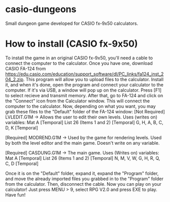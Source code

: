 
# casio-dungeons
Small dungeon game developed for CASIO fx-9x50 calculators.

# How to install (CASIO fx-9x50)
To install the game in an original CASIO fx-9x50, you'll need a cable to connect the computer to the calculator.
Once you have one, download CASIO FA-124 from https://edu.casio.com/education/support_software/dl/PC_links/fa124_inst_204_2.zip.
This program will allow you to upload files to the calculator.
Install it, and when it's done, open the program and connect your calculator to the computer. If it's via USB, a window will pop up on the calculator. Press [F1] to select recieve and transmit memory.
After that, go to FA-124 and click on the "Connect" icon from the Calculator window. This will connect the computer to the calculator.
Now, depending on what you want, you may grab these files to the "Default" folder of the FA-124 window:
[Not Required] LVLEDIT.G1M -> Allows the user to edit their own levels.
Uses (writes on) variables:
Mat A [Temporal]
List 26 (Items 1 and 2) [Temporal]
G, H, A, B, C, D, K [Temporal]

[Required] MODREND.G1M -> Used by the game for rendering levels. Used by both the level editor and the main game.
Doesn't write on any variable.

[Required] CASDUNG.G1M -> The main game.
Uses (Writes on) variables:
Mat A [Temporal]
List 26 (Items 1 and 2) [Temporal]
N, M, V, W, G, H, R, Q, C, D [Temporal]

Once it is on the "Default" folder, expand it, expand the "Program" folder, and move the already imported files you grabbed in to the "Program" folder from the calculator. Then, disconnect the cable.
Now you can play on your calculator! Just press MENU > 9, select RPG V2.0 and press EXE to play.
Have fun!
